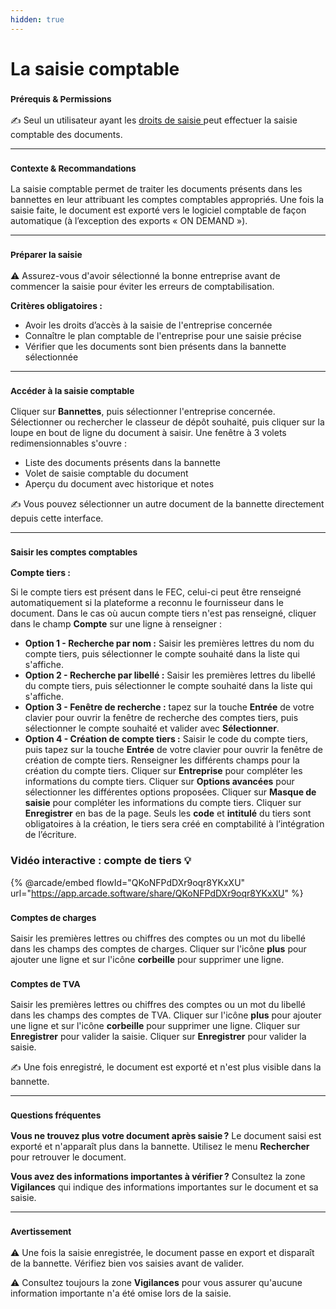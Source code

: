 ```yaml
---
hidden: true
---
```


# La saisie comptable

### <sup>**Prérequis & Permissions**</sup>

✍️ Seul un utilisateur ayant les [droits de saisie ](../administration/detail-des-droits.md)peut effectuer la saisie comptable des documents.

***

### <sup>**Contexte & Recommandations**</sup>

La saisie comptable permet de traiter les documents présents dans les bannettes en leur attribuant les comptes comptables appropriés. Une fois la saisie faite, le document est exporté vers le logiciel comptable de façon automatique (à l’exception des exports « ON DEMAND »).

***

### <sup>**Préparer la saisie**</sup>

⚠️ Assurez-vous d'avoir sélectionné la bonne entreprise avant de commencer la saisie pour éviter les erreurs de comptabilisation.

**Critères obligatoires :**

* Avoir les droits d’accès à la saisie de l'entreprise concernée
* Connaître le plan comptable de l'entreprise pour une saisie précise
* Vérifier que les documents sont bien présents dans la bannette sélectionnée

***

### <sup>**Accéder à la saisie comptable**</sup>

&#x20;Cliquer sur **Bannettes**, puis sélectionner l'entreprise concernée. Sélectionner ou rechercher le classeur de dépôt souhaité, puis cliquer sur la loupe en bout de ligne du document à saisir. Une fenêtre à 3 volets redimensionnables s'ouvre :

* Liste des documents présents dans la bannette
* Volet de saisie comptable du document
* Aperçu du document avec historique et notes

✍️ Vous pouvez sélectionner un autre document de la bannette directement depuis cette interface.

***

### <sup>**Saisir les comptes comptables**</sup>

**Compte tiers :**

Si le compte tiers est présent dans le FEC, celui-ci peut être renseigné automatiquement si la plateforme a reconnu le fournisseur dans le document. Dans le cas où aucun compte tiers n'est pas renseigné, cliquer dans le champ **Compte** sur une ligne à renseigner :

* **Option 1 - Recherche par nom :** Saisir les premières lettres du nom du compte tiers, puis sélectionner le compte souhaité dans la liste qui s'affiche.
* **Option 2 - Recherche par libellé :** Saisir les premières lettres du libellé du compte tiers, puis sélectionner le compte souhaité dans la liste qui s'affiche.
* **Option 3 - Fenêtre de recherche :** tapez sur la touche **Entrée** de votre clavier pour ouvrir la fenêtre de recherche des comptes tiers, puis sélectionner le compte souhaité et valider avec **Sélectionner**.
* **Option 4 - Création de compte tiers :** Saisir le code du compte tiers, puis tapez sur la touche **Entrée** de votre clavier pour ouvrir la fenêtre de création de compte tiers. Renseigner les différents champs pour la création du compte tiers. Cliquer sur **Entreprise** pour compléter les informations du compte tiers. Cliquer sur **Options avancées** pour sélectionner les différentes options proposées. Cliquer sur **Masque de saisie** pour compléter les informations du compte tiers. Cliquer sur **Enregistrer** en bas de la page. Seuls les **code** et **intitulé** du tiers sont obligatoires à la création, le tiers sera créé en comptabilité à l’intégration de l’écriture.

### **Vidéo interactive** : compte de tiers :bulb:

{% @arcade/embed flowId="QKoNFPdDXr9oqr8YKxXU" url="https://app.arcade.software/share/QKoNFPdDXr9oqr8YKxXU" %}

### <sup>**Comptes de charges**</sup>

Saisir les premières lettres ou chiffres des comptes ou un mot du libellé dans les champs des comptes de charges. Cliquer sur l'icône **plus** pour ajouter une ligne et sur l'icône **corbeille** pour supprimer une ligne.

### <sup>**Comptes de TVA**</sup>

Saisir les premières lettres ou chiffres des comptes ou un mot du libellé dans les champs des comptes de TVA. Cliquer sur l'icône **plus** pour ajouter une ligne et sur l'icône **corbeille** pour supprimer une ligne. Cliquer sur **Enregistrer** pour valider la saisie. Cliquer sur **Enregistrer** pour valider la saisie.

✍️ Une fois enregistré, le document est exporté et n'est plus visible dans la bannette.

***

### <sup>**Questions fréquentes**</sup>

**Vous ne trouvez plus votre document après saisie ?** Le document saisi est exporté et n'apparaît plus dans la bannette. Utilisez le menu **Rechercher** pour retrouver le document.

**Vous avez des informations importantes à vérifier ?** Consultez la zone **Vigilances** qui indique des informations importantes sur le document et sa saisie.

***

### <sup>**Avertissement**</sup>

⚠️ Une fois la saisie enregistrée, le document passe en export et disparaît de la bannette. Vérifiez bien vos saisies avant de valider.&#x20;

⚠️ Consultez toujours la zone **Vigilances** pour vous assurer qu'aucune information importante n'a été omise lors de la saisie.
